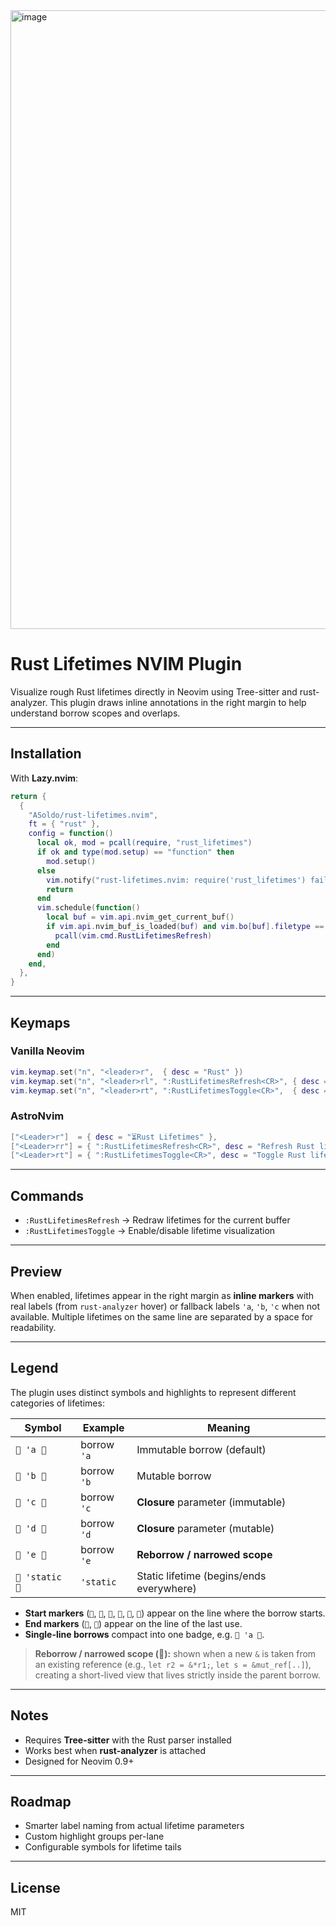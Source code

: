 <img width="915" height="990" alt="image" src="https://github.com/user-attachments/assets/6541f9a1-522f-4999-aacd-a0f619cde0b9" />

# Rust Lifetimes NVIM Plugin

Visualize rough Rust lifetimes directly in Neovim using Tree-sitter and rust-analyzer. This plugin draws inline annotations in the right margin to help understand borrow scopes and overlaps.

---

## Installation

With **Lazy.nvim**:

```lua
return {
  {
    "ASoldo/rust-lifetimes.nvim",
    ft = { "rust" },
    config = function()
      local ok, mod = pcall(require, "rust_lifetimes")
      if ok and type(mod.setup) == "function" then
        mod.setup()
      else
        vim.notify("rust-lifetimes.nvim: require('rust_lifetimes') failed", vim.log.levels.ERROR)
        return
      end
      vim.schedule(function()
        local buf = vim.api.nvim_get_current_buf()
        if vim.api.nvim_buf_is_loaded(buf) and vim.bo[buf].filetype == "rust" then
          pcall(vim.cmd.RustLifetimesRefresh)
        end
      end)
    end,
  },
}
```

---

## Keymaps

### Vanilla Neovim

```lua
vim.keymap.set("n", "<leader>r",  { desc = "Rust" })
vim.keymap.set("n", "<leader>rl", ":RustLifetimesRefresh<CR>", { desc = "Refresh lifetimes" })
vim.keymap.set("n", "<leader>rt", ":RustLifetimesToggle<CR>",  { desc = "Toggle lifetimes" })
```

### AstroNvim

```lua
["<Leader>r"]  = { desc = "⏳Rust Lifetimes" },
["<Leader>rr"] = { ":RustLifetimesRefresh<CR>", desc = "Refresh Rust lifetimes" },
["<Leader>rt"] = { ":RustLifetimesToggle<CR>", desc = "Toggle Rust lifetimes" },
```

---

## Commands

* `:RustLifetimesRefresh` → Redraw lifetimes for the current buffer
* `:RustLifetimesToggle` → Enable/disable lifetime visualization

---

## Preview

When enabled, lifetimes appear in the right margin as **inline markers** with real labels (from `rust-analyzer` hover) or fallback labels `'a`, `'b`, `'c` when not available. Multiple lifetimes on the same line are separated by a space for readability.

---

## Legend

The plugin uses distinct symbols and highlights to represent different categories of lifetimes:

| Symbol           | Example       | Meaning                                   |
| ---------------- | ------------- | ----------------------------------------- |
| ` 'a `        | borrow `'a`   | Immutable borrow (default)                |
| `󰘻 'b `        | borrow `'b`   | Mutable borrow                            |
| ` 'c `        | borrow `'c`   | **Closure** parameter (immutable)         |
| `󰚕 'd `        | borrow `'d`   | **Closure** parameter (mutable)           |
| `󱍸 'e `        | borrow `'e`   | **Reborrow / narrowed scope**             |
| `󰓏 'static 󰰣`   | `'static`     | Static lifetime (begins/ends everywhere)  |

* **Start markers** (``, `󰘻`, ``, `󰚕`, `󱍸`, `󰓏`) appear on the line where the borrow starts.  
* **End markers** (``, `󰰣`) appear on the line of the last use.  
* **Single-line borrows** compact into one badge, e.g. ` 'a `.  

> **Reborrow / narrowed scope (󱍸):** shown when a new `&` is taken from an existing reference (e.g., `let r2 = &*r1;`, `let s = &mut_ref[..]`), creating a short-lived view that lives strictly inside the parent borrow.

---

## Notes

* Requires **Tree-sitter** with the Rust parser installed
* Works best when **rust-analyzer** is attached
* Designed for Neovim 0.9+

---

## Roadmap

* Smarter label naming from actual lifetime parameters
* Custom highlight groups per-lane
* Configurable symbols for lifetime tails

---

## License

MIT
